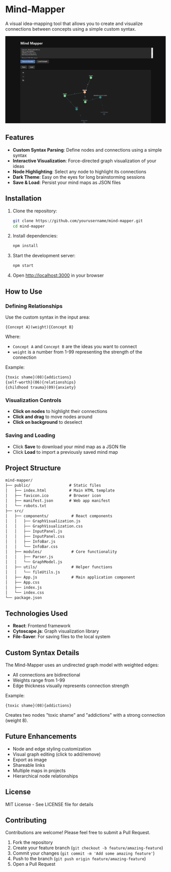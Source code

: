 # Mind-Mapper

A visual idea-mapping tool that allows you to create and visualize connections between concepts using a simple custom syntax.

![Mind-Mapper Screenshot](screenshot.png)

## Features

- **Custom Syntax Parsing**: Define nodes and connections using a simple syntax
- **Interactive Visualization**: Force-directed graph visualization of your ideas
- **Node Highlighting**: Select any node to highlight its connections
- **Dark Theme**: Easy on the eyes for long brainstorming sessions
- **Save & Load**: Persist your mind maps as JSON files

## Installation

1. Clone the repository:
   ```bash
   git clone https://github.com/yourusername/mind-mapper.git
   cd mind-mapper
   ```

2. Install dependencies:
   ```bash
   npm install
   ```

3. Start the development server:
   ```bash
   npm start
   ```

4. Open [http://localhost:3000](http://localhost:3000) in your browser

## How to Use

### Defining Relationships

Use the custom syntax in the input area:

```
{Concept A}(weight){Concept B}
```

Where:
- `Concept A` and `Concept B` are the ideas you want to connect
- `weight` is a number from 1-99 representing the strength of the connection

Example:
```
{toxic shame}(08){addictions}
{self-worth}(06){relationships}
{childhood trauma}(09){anxiety}
```

### Visualization Controls

- **Click on nodes** to highlight their connections
- **Click and drag** to move nodes around
- **Click on background** to deselect

### Saving and Loading

- Click **Save** to download your mind map as a JSON file
- Click **Load** to import a previously saved mind map

## Project Structure

```
mind-mapper/
├── public/                 # Static files
│   ├── index.html          # Main HTML template
│   ├── favicon.ico         # Browser icon
│   ├── manifest.json       # Web app manifest
│   └── robots.txt
├── src/
│   ├── components/          # React components
│   │   ├── GraphVisualization.js
│   │   ├── GraphVisualization.css
│   │   ├── InputPanel.js
│   │   ├── InputPanel.css
│   │   ├── InfoBar.js
│   │   └── InfoBar.css
│   ├── modules/             # Core functionality
│   │   ├── Parser.js
│   │   └── GraphModel.js
│   ├── utils/               # Helper functions
│   │   └── fileUtils.js
│   ├── App.js               # Main application component
│   ├── App.css
│   ├── index.js
│   └── index.css
└── package.json
```

## Technologies Used

- **React**: Frontend framework
- **Cytoscape.js**: Graph visualization library
- **File-Saver**: For saving files to the local system

## Custom Syntax Details

The Mind-Mapper uses an undirected graph model with weighted edges:

- All connections are bidirectional
- Weights range from 1-99
- Edge thickness visually represents connection strength

Example:
```
{toxic shame}(08){addictions}
```
Creates two nodes "toxic shame" and "addictions" with a strong connection (weight 8).

## Future Enhancements

- Node and edge styling customization
- Visual graph editing (click to add/remove)
- Export as image
- Shareable links
- Multiple maps in projects
- Hierarchical node relationships

## License

MIT License - See LICENSE file for details

## Contributing

Contributions are welcome! Please feel free to submit a Pull Request.

1. Fork the repository
2. Create your feature branch (`git checkout -b feature/amazing-feature`)
3. Commit your changes (`git commit -m 'Add some amazing feature'`)
4. Push to the branch (`git push origin feature/amazing-feature`)
5. Open a Pull Request
